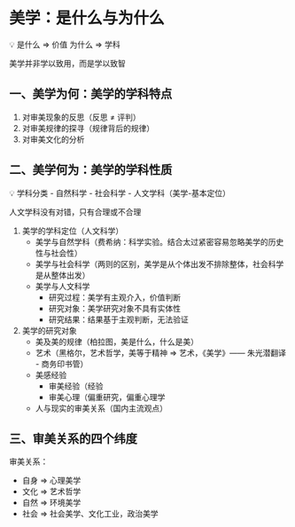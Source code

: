 # 美学：是什么与为什么

<aside>
💡 是什么 ⇒ 价值
为什么 ⇒ 学科

美学并非学以致用，而是学以致智

</aside>

## 一、美学为何：美学的学科特点

1. 对审美现象的反思（反思 ≠ 评判）
2. 对审美规律的探寻（规律背后的规律）
3. 对审美文化的分析

## 二、美学何为：美学的学科性质

<aside>
💡 学科分类
- 自然科学
- 社会科学
- 人文学科（美学-基本定位）

人文学科没有对错，只有合理或不合理

</aside>

1. 美学的学科定位（人文科学）
    - 美学与自然学科（费希纳：科学实验。结合太过紧密容易忽略美学的历史性与社会性）
    - 美学与社会科学（两则的区别，美学是从个体出发不排除整体，社会科学是从整体出发）
    - 美学与人文科学
        - 研究过程：美学有主观介入，价值判断
        - 研究对象：美学研究对象不具有实体性
        - 研究结果：结果基于主观判断，无法验证
2. 美学的研究对象
    - 美及美的规律（柏拉图，美是什么，什么是美）
    - 艺术（黑格尔，艺术哲学，美等于精神 ⇒ 艺术，《美学》—— 朱光潜翻译 - 商务印书管）
    - 美感经验
        - 审美经验（经验
        - 审美心理（偏重研究，偏重心理学
    - 人与现实的审美关系（国内主流观点）

## 三、审美关系的四个纬度

审美关系：

- 自身 ⇒ 心理美学
- 文化 ⇒ 艺术哲学
- 自然 ⇒ 环境美学
- 社会 ⇒ 社会美学、文化工业，政治美学
